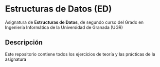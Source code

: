# Estructuras de Datos (ED)

Asignatura de **Estructuras de Datos**, de segundo curso del Grado en Ingeniería Informática de la Universidad de Granada (UGR)

## Descripción

Este repositorio contiene todos los ejercicios de teoría y las prácticas de la asignatura
